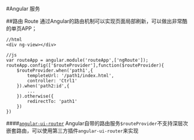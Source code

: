 #Angular 服务


##路由 Route
通过Angular的路由机制可以实现页面局部刷新，可以做出非常酷的单页APP；
	
	//html
	<div ng-view></div>

	//js
	var routeApp = angular.module('routeApp',['ngRoute']);
	routeApp.config(['$routeProvider'],function($routeProvider){
		$routeProvider.when('path1',{
			templeteUrl: '/path1/index.html',
			controller: 'Ctrl1'
		}).when('path2:id',{
			...
		}).otherwise({
			redirectTo: 'path1'
		})
	})



####[`angular-ui-router`](http://angular-ui.github.io/ui-router/)
Angular自带的路由服务`$routeProvider`不支持深层次嵌套路由，可以使用第三方插件`angular-ui-router`来实现

